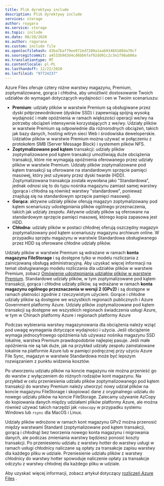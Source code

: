 ```yaml
---
title: Plik dyrektywy include
description: Plik dyrektywy include
services: storage
author: roygara
ms.service: storage
ms.topic: include
ms.date: 08/28/2020
ms.author: rogarana
ms.custom: include file
ms.openlocfilehash: d3ba7baf79ee972ed7289a1aab93484108da70cf
ms.sourcegitcommit: a4533b9d3d4cd6bb6faf92dd91c2c3e1f98ab86a
ms.translationtype: MT
ms.contentlocale: pl-PL
ms.lasthandoff: 12/22/2020
ms.locfileid: "97724237"
---
```

Azure Files oferuje cztery różne warstwy magazynu, Premium, zoptymalizowane, gorąca i chłodna, aby umożliwić dostosowanie Twoich udziałów do wymagań dotyczących wydajności i cen w Twoim scenariuszu:

- **Premium**: udziały plików w warstwie Premium są obsługiwane przez dyski półprzewodnikowe (dysków SSD) i zapewniają spójną wysoką wydajność i małe opóźnienia w ramach większości operacji we/wy na potrzeby obciążeń intensywnie korzystających z we/wy. Udziały plików w warstwie Premium są odpowiednie dla różnorodnych obciążeń, takich jak bazy danych, hosting witryn sieci Web i środowiska deweloperskie. Udziałów plików w warstwie Premium można używać w połączeniu z protokołem SMB (Server Message Block) i systemem plików NFS.
- **Zoptymalizowane pod kątem** transakcji: udziały plików zoptymalizowane pod kątem transakcji umożliwiają duże obciążenia transakcji, które nie wymagają opóźnienia oferowanego przez udziały plików w warstwie Premium. Udziały plików zoptymalizowane pod kątem transakcji są oferowane na standardowym sprzęcie pamięci masowej, który jest używany przez dyski twarde (HDD). Zoptymalizowana transakcja została wywołana jako "Standardowa", jednak odnosi się to do typu nośnika magazynu zamiast samej warstwy (gorąca i chłodna są również warstwy "standardowe", ponieważ znajdują się na standardowym sprzęcie pamięci masowej).
- **Gorąca**: aktywne udziały plików oferują magazyn zoptymalizowany pod kątem scenariuszy udostępniania plików ogólnego przeznaczenia, takich jak udziały zespołu. Aktywne udziały plików są oferowane na standardowym sprzęcie pamięci masowej, którego kopia zapasowa jest HDD.
- **Chłodna**: udziały plików w postaci chłodnej oferują oszczędny magazyn zoptymalizowany pod kątem scenariuszy magazynu archiwum online. W przypadku sprzętu magazynu w warstwie Standardowa obsługiwanego przez HDD są oferowane chłodne udziały plików.

Udziały plików w warstwie Premium są wdrażane w ramach **konta magazynu FileStorage** i są dostępne tylko w modelu rozliczania z zainicjowaną obsługą administracyjną. Aby uzyskać więcej informacji na temat obsługiwanego modelu rozliczania dla udziałów plików w warstwie Premium, zobacz [Omówienie udostępniania udziałów plików w warstwie Premium](../articles/storage/files/understanding-billing.md#provisioned-billing). Standardowe udziały plików, w tym zoptymalizowane pod kątem transakcji, gorąca i chłodne udziały plików, są wdrażane w ramach **konta magazynu ogólnego przeznaczenia w wersji 2 (GPv2)** i są dostępne w ramach płatności zgodnie z rzeczywistym użyciem. Gorące i chłodne udziały plików są dostępne we wszystkich regionach publicznych i Azure Government platformy Azure. Udziały plików zoptymalizowane pod kątem transakcji są dostępne we wszystkich regionach świadczenia usługi Azure, w tym w Chinach platformy Azure i regionach platformy Azure

Podczas wybierania warstwy magazynowania dla obciążenia należy wziąć pod uwagę wymagania dotyczące wydajności i użycia. Jeśli obciążenie wymaga jednocyfrowego opóźnienia lub używasz nośnika magazynu SSD lokalnie, warstwa Premium prawdopodobnie najlepiej pasuje. Jeśli małe opóźnienia nie są tak duże, jak na przykład udziały zespołu zainstalowane lokalnie na platformie Azure lub w pamięci podręcznej przy użyciu Azure File Sync, magazyn w warstwie Standardowa może być lepszym rozwiązaniem z punktu widzenia kosztów.

Po utworzeniu udziału plików na koncie magazynu nie można przenieść go do warstw z wyłączeniem do różnych rodzajów kont magazynu. Na przykład w celu przeniesienia udziału plików zoptymalizowanego pod kątem transakcji do warstwy Premium należy utworzyć nowy udział plików na koncie magazynu FileStorage i skopiować dane z oryginalnego udziału do nowego udziału plików na koncie FileStorage. Zalecamy używanie AzCopy do kopiowania danych między udziałami plików platformy Azure, ale można również używać takich narzędzi jak `robocopy` w przypadku systemu Windows lub `rsync` dla MacOS i Linux. 

Udziały plików wdrożone w ramach kont magazynu GPv2 można przenosić między warstwami Standard (zoptymalizowane pod kątem transakcji, gorącą i chłodną) bez tworzenia nowego konta magazynu i migrowania danych, ale podczas zmieniania warstwy będziesz ponosić koszty transakcji. Po przeniesieniu udziału z warstwy hotter do warstwy usługi w ramach usługi chłodnicy naliczane są opłaty za transakcje zapisu warstwy dla każdego pliku w udziale. Przeniesienie udziału plików z warstwy chłodnicy do warstwy hotter spowoduje naliczenie opłaty za transakcje odczytu z warstwy chłodnej dla każdego pliku w udziale.

Aby uzyskać więcej informacji, zobacz artykuł dotyczący [rozliczeń Azure Files](../articles/storage/files/understanding-billing.md) .